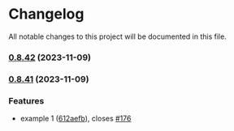 # Changelog

All notable changes to this project will be documented in this file.


### [0.8.42](https://github.com/FlavioLionelRita/lambdaorm/compare/v0.8.41...v0.8.42) (2023-11-09)

### [0.8.41](https://github.com/FlavioLionelRita/lambdaorm/compare/v0.8.40...v0.8.41) (2023-11-09)


### Features

* example 1 ([612aefb](https://github.com/FlavioLionelRita/lambdaorm/commit/612aefb6e79c7474c32ed7244117ca39cc874e23)), closes [#176](https://github.com/FlavioLionelRita/lambdaorm/issues/176)

